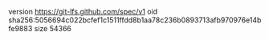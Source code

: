 version https://git-lfs.github.com/spec/v1
oid sha256:5056694c022bcfef1c1511ffdd8b1aa78c236b0893713afb970976e14bfe9883
size 54366
